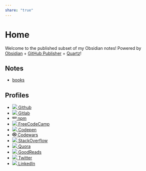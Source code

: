 ```yaml
---
share: "true"
---
```

# Home
Welcome to the published subset of my Obsidian notes!
Powered by [Obsidian](https://obsidian.md) + [GitHub Publisher](https://github.com/ObsidianPublisher/obsidian-github-publisher) + [Quartz](https://quartz.jzhao.xyz)!

## Notes
- [ books](/books/index.md)

## Profiles
- <a href="http://github.com/bagrounds"><img style="width:1em; margin:0;" src="https://simpleicons.org/icons/github.svg"/> Github</a>
- <a href="http://gitlab.com/bagrounds"><img style="width:1em; margin:0;" src="https://simpleicons.org/icons/gitlab.svg"/> Gitlab</a>
- <a href="http://www.npmjs.com/~bagrounds"><img style="width:1em; margin:0;" src="https://raw.githubusercontent.com/bagrounds/icons/master/npm.svg"/> npm</a>
- <a href="http://freecodecamp.com/bagrounds"><img style="width:1em; margin:0;" src="https://simpleicons.org/icons/freecodecamp.svg"/> FreeCodeCamp</a>
- <a href="http://codepen.io/bagrounds"><img style="width:1em; margin:0;" src="https://simpleicons.org/icons/codepen.svg"/> Codepen</a>
- <a href="http://www.codewars.com/users/bagrounds"><img style="width:1em; margin:0;" src="https://raw.githubusercontent.com/bagrounds/icons/master/codewars.svg"/> Codewars</a>
- <a href="http://stackoverflow.com/users/2081363/bagrounds"><img style="width:1em; margin:0;" src="https://simpleicons.org/icons/stackoverflow.svg"/> StackOverflow</a>
- <a href="https://www.quora.com/profile/Bryan-Grounds"><img style="width:1em; margin:0;" src="https://simpleicons.org/icons/quora.svg"/> Quora</a>
- <a href="http://goodreads.com/bagrounds"><img style="width:1em; margin:0;" src="https://simpleicons.org/icons/goodreads.svg"/> GoodReads</a>
- <a href="http://twitter.com/bagrounds"><img style="width:1em; margin:0;" src="https://simpleicons.org/icons/twitter.svg"/> Twitter</a>
- <a href="http://linkedin.com/in/bagrounds"><img style="width:1em; margin:0;" src="https://simpleicons.org/icons/linkedin.svg"/> LinkedIn</a>

